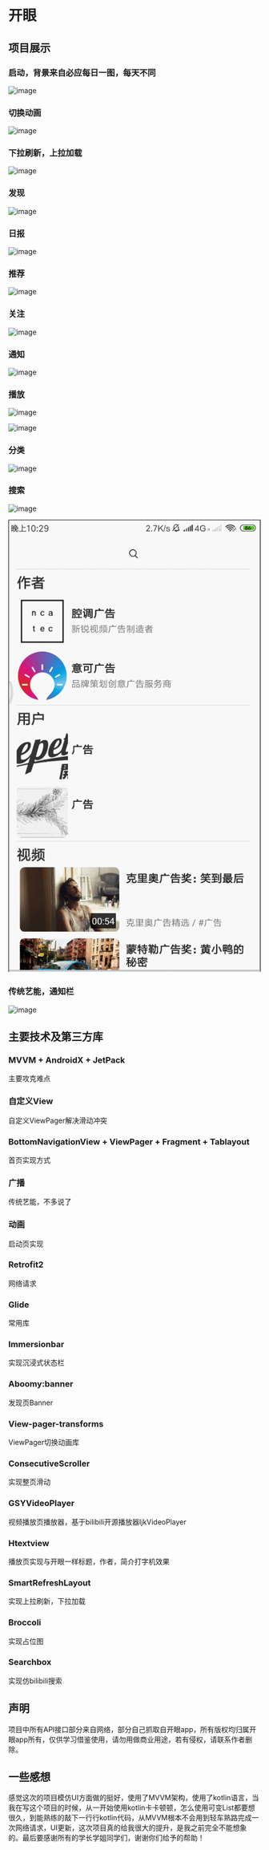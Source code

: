 # 开眼

## 项目展示

### 启动，背景来自必应每日一图，每天不同

 ![image](https://github.com/LinT0T/OpenEye/blob/master/gif/启动.gif)

### 切换动画

![image](https://github.com/LinT0T/OpenEye/blob/master/gif/切换动画.gif)

### 下拉刷新，上拉加载

![image](https://github.com/LinT0T/OpenEye/blob/master/gif/上拉刷新下拉加载.gif)

### 发现

![image](https://github.com/LinT0T/OpenEye/blob/master/gif/发现.gif)

### 日报

![image](https://github.com/LinT0T/OpenEye/blob/master/gif/日报.gif)

### 推荐

![image](https://github.com/LinT0T/OpenEye/blob/master/gif/推荐.gif)

### 关注

![image](https://github.com/LinT0T/OpenEye/blob/master/gif/关注.gif)

### 通知

![image](https://github.com/LinT0T/OpenEye/blob/master/gif/通知关注.gif)

### 播放

![image](https://github.com/LinT0T/OpenEye/blob/master/gif/播放.gif)

![image](https://github.com/LinT0T/OpenEye/blob/master/gif/可播放.gif)

### 分类

![image](https://github.com/LinT0T/OpenEye/blob/master/gif/分类.gif)

### 搜索

![image](https://github.com/LinT0T/OpenEye/blob/master/gif/搜索.gif)

![image](https://github.com/LinT0T/OpenEye/blob/master/gif/再次搜索.gif)

### 传统艺能，通知栏

![image](https://github.com/LinT0T/OpenEye/blob/master/gif/广播.gif)

## 主要技术及第三方库

### MVVM + AndroidX + JetPack

主要攻克难点

### 自定义View

自定义ViewPager解决滑动冲突

### BottomNavigationView + ViewPager + Fragment + Tablayout

首页实现方式

### 广播

传统艺能，不多说了

### 动画

启动页实现

### Retrofit2

网络请求

### Glide

常用库

### Immersionbar

实现沉浸式状态栏

### Aboomy:banner

发现页Banner

### View-pager-transforms

ViewPager切换动画库

### ConsecutiveScroller

实现整页滑动

### GSYVideoPlayer

视频播放页播放器，基于bilibili开源播放器IjkVideoPlayer

### Htextview

播放页实现与开眼一样标题，作者，简介打字机效果

### SmartRefreshLayout

实现上拉刷新，下拉加载

### Broccoli

实现占位图

### Searchbox

实现仿bilibili搜索

## 声明 

项目中所有API接口部分来自网络，部分自己抓取自开眼app，所有版权均归属开眼app所有，仅供学习借鉴使用，请勿用做商业用途，若有侵权，请联系作者删除。



## 一些感想

感觉这次的项目模仿UI方面做的挺好，使用了MVVM架构，使用了kotlin语言，当我在写这个项目的时候，从一开始使用kotlin卡卡顿顿，怎么使用可变List都要想很久，到能熟练的敲下一行行kotlin代码，从MVVM根本不会用到轻车熟路完成一次网络请求，UI更新，这次项目真的给我很大的提升，是我之前完全不能想象的。最后要感谢所有的学长学姐同学们，谢谢你们给予的帮助！
